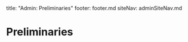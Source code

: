 <frontmatter>
title: "Admin: Preliminaries"
footer: footer.md
siteNav: adminSiteNav.md
</frontmatter>

<link rel="stylesheet" href="../css/main.css">
<link rel="stylesheet" href="../css/admin.css">

<include src="../common/header.md" />

<div class="website-content" id="main">

# Preliminaries
 
<panel header="%%Admin {{ icon_embedding }}%% **FAQ: Where is everything?**" type="seamless" expanded>
  <include src="appendixC-faq.md#admin-faq-whereIsEverything" />
</panel>
<panel header="%%Admin {{ icon_embedding }}%% **FAQ: What are the differences between {{ module }} and {{ module }}T?**" type="seamless" expanded>
  <include src="appendixC-faq.md#admin-faq-{{ module | lower }}Vs{{ module | lower }}t" />
</panel>

</div>